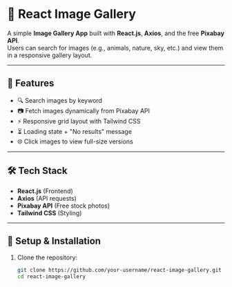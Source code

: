 # 🌄 React Image Gallery

A simple **Image Gallery App** built with **React.js**, **Axios**, and the free **Pixabay API**.  
Users can search for images (e.g., animals, nature, sky, etc.) and view them in a responsive gallery layout.  

---

## 🚀 Features
- 🔍 Search images by keyword  
- 📷 Fetch images dynamically from Pixabay API  
- ⚡ Responsive grid layout with Tailwind CSS  
- ⏳ Loading state + "No results" message  
- 🌐 Click images to view full-size versions  

---

## 🛠️ Tech Stack
- **React.js** (Frontend)  
- **Axios** (API requests)  
- **Pixabay API** (Free stock photos)  
- **Tailwind CSS** (Styling)  

---


## 🔑 Setup & Installation
1. Clone the repository:
   ```bash
   git clone https://github.com/your-username/react-image-gallery.git
   cd react-image-gallery
